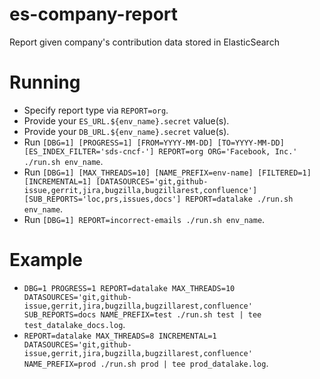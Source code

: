 # es-company-report

Report given company's contribution data stored in ElasticSearch

# Running

- Specify report type via `REPORT=org`.
- Provide your `ES_URL.${env_name}.secret` value(s).
- Provide your `DB_URL.${env_name}.secret` value(s).
- Run `[DBG=1] [PROGRESS=1] [FROM=YYYY-MM-DD] [TO=YYYY-MM-DD] [ES_INDEX_FILTER='sds-cncf-'] REPORT=org ORG='Facebook, Inc.' ./run.sh env_name`.
- Run `[DBG=1] [MAX_THREADS=10] [NAME_PREFIX=env-name] [FILTERED=1] [INCREMENTAL=1] [DATASOURCES='git,github-issue,gerrit,jira,bugzilla,bugzillarest,confluence'] [SUB_REPORTS='loc,prs,issues,docs'] REPORT=datalake ./run.sh env_name`.
- Run `[DBG=1] REPORT=incorrect-emails ./run.sh env_name`.

# Example

- `DBG=1 PROGRESS=1 REPORT=datalake MAX_THREADS=10 DATASOURCES='git,github-issue,gerrit,jira,bugzilla,bugzillarest,confluence' SUB_REPORTS=docs NAME_PREFIX=test ./run.sh test | tee test_datalake_docs.log`.
- `REPORT=datalake MAX_THREADS=8 INCREMENTAL=1 DATASOURCES='git,github-issue,gerrit,jira,bugzilla,bugzillarest,confluence' NAME_PREFIX=prod ./run.sh prod | tee prod_datalake.log`.

